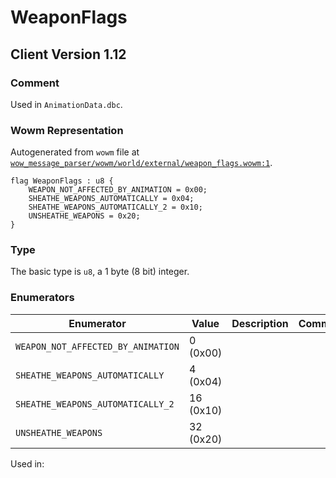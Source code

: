 # WeaponFlags

## Client Version 1.12

### Comment

Used in `AnimationData.dbc`.

### Wowm Representation

Autogenerated from `wowm` file at [`wow_message_parser/wowm/world/external/weapon_flags.wowm:1`](https://github.com/gtker/wow_messages/tree/main/wow_message_parser/wowm/world/external/weapon_flags.wowm#L1).

```rust,ignore
flag WeaponFlags : u8 {
    WEAPON_NOT_AFFECTED_BY_ANIMATION = 0x00;
    SHEATHE_WEAPONS_AUTOMATICALLY = 0x04;
    SHEATHE_WEAPONS_AUTOMATICALLY_2 = 0x10;
    UNSHEATHE_WEAPONS = 0x20;
}
```
### Type
The basic type is `u8`, a 1 byte (8 bit) integer.
### Enumerators
| Enumerator | Value  | Description | Comment |
| --------- | -------- | ----------- | ------- |
| `WEAPON_NOT_AFFECTED_BY_ANIMATION` | 0 (0x00) |  |  |
| `SHEATHE_WEAPONS_AUTOMATICALLY` | 4 (0x04) |  |  |
| `SHEATHE_WEAPONS_AUTOMATICALLY_2` | 16 (0x10) |  |  |
| `UNSHEATHE_WEAPONS` | 32 (0x20) |  |  |

Used in:

